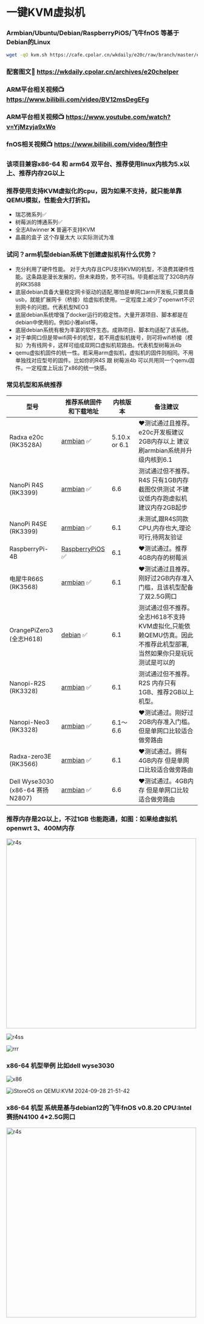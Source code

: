 # 一键KVM虚拟机

### Armbian/Ubuntu/Debian/RaspberryPiOS/飞牛fnOS 等基于Debian的Linux

```bash
wget -qO kvm.sh https://cafe.cpolar.cn/wkdaily/e20c/raw/branch/master/e20c/kvm.sh && chmod +x kvm.sh && ./kvm.sh

```
### 配套图文📁 https://wkdaily.cpolar.cn/archives/e20chelper
### ARM平台相关视频📺️ https://www.bilibili.com/video/BV12msDegEFg
### ARM平台相关视频📺️ https://www.youtube.com/watch?v=YjMzyja9xWo
### fnOS相关视频📺️ https://www.bilibili.com/video/制作中

### 该项目兼容x86-64 和 arm64 双平台、推荐使用linux内核为5.x以上、推荐内存2G以上
### 推荐使用支持KVM虚拟化的cpu，因为如果不支持，就只能单靠QEMU模拟，性能会大打折扣。
- 瑞芯微系列✅
- 树莓派的博通系列✅
- 全志Allwinner ❌ 普遍不支持KVM
- 晶晨的盒子 这个存量太大 以实际测试为准
### 试问？arm机型debian系统下创建虚拟机有什么优势？
- 充分利用了硬件性能。 对于大内存且CPU支持KVM的机型，不浪费其硬件性能。这条路是漫长发展的，但未来趋势，势不可挡。毕竟都出现了32GB内存的RK3588
- 底层debian具备大量稳定网卡驱动的适配,哪怕是单网口arm开发板,只要具备usb，就能扩展网卡（桥接）给虚拟机使用。一定程度上减少了openwrt不识别网卡的问题。代表机型NEO3
- 底层debian系统增强了docker运行的稳定性。大量开源项目、脚本都是在debian中使用的。例如小雅alist等。
- 底层debian系统有极为丰富的软件生态。成熟项目、脚本均适配了该系统。
- 对于单网口但是带wifi网卡的机型，若不用虚拟机拨号，则可将wifi桥接（模拟）为有线网卡，这样可组成双网口虚拟机软路由。代表机型树莓派4b
- qemu虚拟机固件的统一性。若采用arm虚拟机，虚拟机的固件则相同。不用单独找对应型号的固件。比如你的R4S 跟 树莓派4b 可以共用同一个qemu固件。一定程度上玩出了x86的统一快感。


### 常见机型和系统推荐


| 型号 |推荐系统固件<br>和下载地址|内核版本|备注建议|
|-----|-----------|-----|-----|
| Radxa e20c<br>(RK3528A) | [armbian](https://drive.google.com/file/d/1_UFO9dzp3oDMfn2EQCWFGecKiFlY4w2e/view?usp=sharing) ✅ |5.10.x or 6.1|❤️测试通过且推荐。<br>e20c开发板建议2GB内存以上 建议刷armbian系统并升级内核到6.1|
| NanoPi R4S<br>(RK3399) | [armbian](https://dl.armbian.com/nanopi-r4s/Bookworm_current_server) ✅ |6.6|测试通过但不推荐。<br>R4S 只有1GB内存 截图仅供测试 不建议低内存跑虚拟机 建议内存2GB起步|
| NanoPi R4SE<br>(RK3399) | [armbian](https://drive.google.com/file/d/1Ip0pcMIKew3nvOpAbhvw294KxGKULGnd/view?usp=sharing) ✅ |6.1| 未测试,跟R4S同款CPU,内存也大,理论可行,待网友验证
|RaspberryPi-4B|[RaspberryPiOS](https://www.raspberrypi.com/software/) ✅ |6.1|❤️测试通过。推荐4GB内存的树莓派
|电犀牛R66S<br>(RK3568)|[armbian](https://github.com/ophub/amlogic-s9xxx-armbian/releases) ✅ |6.1|❤️测试通过且推荐。刚好过2GB内存准入门槛，且该机型配备了双2.5G网口
| OrangePiZero3<br>(全志H618) | [debian](https://drive.google.com/drive/folders/1915jA2FgjUIUrdcEe4I1wxqSZgyDLiBN?usp=sharing) ✅ |6.1|测试通过但不推荐。<br>全志H618不支持KVM虚拟化,只能依赖QEMU仿真。因此不推荐此机型部署,当然如果你只是玩玩测试是可以的|
| Nanopi-R2S<br>(RK3328) | [armbian](https://armbian.systemonachip.net/archive/nanopi-r2s/archive/Armbian_23.11.1_Nanopi-r2s_bookworm_current_6.1.63.img.xz) ✅ |6.1|测试通过但不推荐。<br>R2S 内存只有1GB、推荐2GB以上机型。
|Nanopi-Neo3<br>(RK3328)|[armbian](https://k-space.ee.armbian.com/archive/nanopineo3/archive/Armbian_23.11.1_Nanopineo3_bookworm_current_6.1.63.img.xz) ✅ |6.1～6.6|❤️测试通过。刚好过2GB内存准入门槛。但是单网口比较适合做旁路由
|Radxa-zero3E<br>(RK3566)|[armbian](https://www.armbian.com/radxa-zero-3/) ✅ |6.1|❤️测试通过。拥有4GB内存 但是单网口比较适合做旁路由
|Dell Wyse3030<br>(x86-64 赛扬N2807)|[armbian](https://www.armbian.com/uefi-x86/) ✅ |6.6|❤️测试通过。4GB内存 但是单网口比较适合做旁路由

### 推荐内存是2G以上，不过1GB 也能跑通，如图：如果给虚拟机openwrt 3、400M内存
<img src="https://github.com/user-attachments/assets/32372c38-a147-4c24-aaf8-ae7537c1794e" alt="r4s" width="500">

![r4ss](https://github.com/user-attachments/assets/71582537-5914-4317-9e47-41292ecd95da)

![rrr](https://github.com/user-attachments/assets/176b64e2-c25d-49c5-b53a-adda63c2a535)
### x86-64 机型举例 比如dell wyse3030
![x86](https://github.com/user-attachments/assets/6af68be5-7b9a-4eb8-8e73-26aad9b1c393)

![iStoreOS on QEMU:KVM 2024-09-28 21-51-42](https://github.com/user-attachments/assets/281b3d77-fea7-47c9-8e00-9b6a4e33a435)
### x86-64 机型 系统是基与debian12的飞牛fnOS v0.8.20 CPU:Intel 赛扬N4100 4*2.5G网口
<img src="https://github.com/user-attachments/assets/e2899894-04f3-4bfd-9bb0-344fbc8765f9" alt="r4s" width="500">


